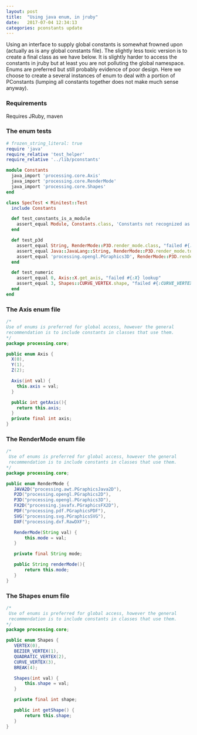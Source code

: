 ```yaml
---
layout: post
title:  "Using java enum, in jruby"
date:   2017-07-04 12:34:13
categories: pconstants update
---
```

Using an interface to supply global constants is somewhat frowned upon (actually as is any global constants file). The slightly less toxic version is to create a final class as we have below. It is slightly harder to access the constants in jruby but at least you are not polluting the global namespace. Enums are preferred but still probably evidence of poor design. Here we choose to create a several instances of enum to deal with a portion of PConstants (lumping all constants together does not make much sense anyway).

### Requirements

Requires JRuby, maven

### The enum tests

```ruby
# frozen_string_literal: true
require 'java'
require_relative 'test_helper'
require_relative '../lib/pconstants'

module Constants
  java_import 'processing.core.Axis'
  java_import 'processing.core.RenderMode'
  java_import 'processing.core.Shapes'
end

class SpecTest < Minitest::Test
  include Constants

  def test_constants_is_a_module
    assert_equal Module, Constants.class, 'Constants not recognized as a module'
  end

  def test_p3d
    assert_equal String, RenderMode::P3D.render_mode.class, "failed #{:P3D} is a string"
    assert_equal Java::JavaLang::String, RenderMode::P3D.render_mode.to_java(:string).class, "failed #{:P3D} can be cast as a java string"
    assert_equal 'processing.opengl.PGraphics3D', RenderMode::P3D.render_mode, "failed #{:P3D} lookup"
  end

  def test_numeric
    assert_equal 0, Axis::X.get_axis, "failed #{:X} lookup"
    assert_equal 3, Shapes::CURVE_VERTEX.shape, "failed #{:CURVE_VERTEX} lookup"
  end
end
```

### The Axis enum file

```java
/*
Use of enums is preferred for global access, however the general
recommendation is to include constants in classes that use them.
*/
package processing.core;

public enum Axis {
  X(0),
  Y(1),
  Z(2);

  Axis(int val) {
    this.axis = val;
  }

  public int getAxis(){
    return this.axis;
  }
  private final int axis;
}

```

### The RenderMode enum file

```java
/*
 Use of enums is preferred for global access, however the general
 recommendation is to include constants in classes that use them.
*/
package processing.core;

public enum RenderMode {
   JAVA2D("processing.awt.PGraphicsJava2D"),
   P2D("processing.opengl.PGraphics2D"),
   P3D("processing.opengl.PGraphics3D"),
   FX2D("processing.javafx.PGraphicsFX2D"),
   PDF("processing.pdf.PGraphicsPDF"),
   SVG("processing.svg.PGraphicsSVG"),
   DXF("processing.dxf.RawDXF");

   RenderMode(String val) {
       this.mode = val;
   }

   private final String mode;

   public String renderMode(){
       return this.mode;
   }
}

```

### The Shapes enum file

```java
/*
 Use of enums is preferred for global access, however the general
 recommendation is to include constants in classes that use them.
*/
package processing.core;

public enum Shapes {
   VERTEX(0),
   BEZIER_VERTEX(1),
   QUADRATIC_VERTEX(2),
   CURVE_VERTEX(3),
   BREAK(4);

   Shapes(int val) {
       this.shape = val;
   }

   private final int shape;

   public int getShape() {
       return this.shape;
   }
}

```

[distro]:https://github.com/ruby-processing/PConstants
[jruby_art]:https://github.com/ruby-processing/JRubyArt
[propane]:https://github.com/ruby-processing/propane
